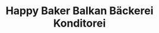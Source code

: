 ---
title: "Happy Baker Balkan Bäckerei Konditorei"
url: /wiesbaden/happy-baker-balkan-baeckerei-konditorei/
shop: Bäckerei
---